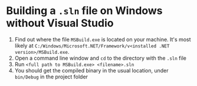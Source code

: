 # Building a `.sln` file on Windows without Visual Studio

1. Find out where the file `MSBuild.exe` is located on your machine. It's most likely at `C:/Windows/Microsoft.NET/Framework/v<installed .NET version>/MSBuild.exe`.
2. Open a command line window and `cd` to the directory with the `.sln` file
3. Run `<full path to MSBuild.exe> <filename>.sln`
4. You should get the compiled binary in the usual location, under `bin/Debug` in the project folder
